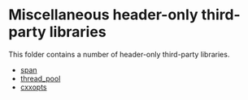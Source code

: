 # Miscellaneous header-only third-party libraries

This folder contains a number of header-only third-party libraries.

- [span](https://github.com/tcbrindle/span)
- [thread_pool](https://github.com/bshoshany/thread-pool)
- [cxxopts](https://github.com/jarro2783/cxxopts)
